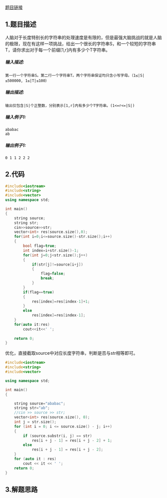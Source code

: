 

[题目链接](https://www.nowcoder.com/question/next?pid=21461188&qid=844360&tid=45743664)

## 1.题目描述

人脑对于长度特别长的字符串的处理速度是有限的，但是最强大脑挑战的就是人脑的极限，现在有这样一项挑战，给出一个很长的字符串S，和一个较短的字符串T，请你求出对于每一个前缀[1,r]内有多少个T字符串。

##### **输入描述:**

```
第一行一个字符串S。第二行一个字符串T。两个字符串保证均只含小写字母。（1≤|S|≤500000, 1≤|T|≤100）
```

##### **输出描述:**

```
输出仅包含|S|个正整数，分别表示[1,r]内有多少个T字符串。(1<=r<=|S|)
```

##### **输入例子1:**

```
ababac
ab
```

##### **输出例子1:**

```
0 1 1 2 2 2
```

## 2.代码

```cpp
#include<iostream>
#include<string>
#include<vector>
using namespace std;

int main()
{
    string source;
    string str;
    cin>>source>>str;
    vector<int> res(source.size(),0);
    for(int i=0;i<=source.size()-str.size();i++)
    {
        bool flag=true;
        int index=i+str.size()-1;
        for(int j=0;j<str.size();j++)
        {
            if(str[j]!=source[i+j])
            {
                flag=false;
                break;
            }
        }
        if(flag==true)
        {
            res[index]=res[index-1]+1;
        }
        else
            res[index]=res[index-1];
    }
    for(auto it:res)
        cout<<it<<' ';
    
    return 0;
}
```



优化，直接截取source中对应长度字符串，判断是否与str相等即可。

```cpp
#include<iostream>
#include<string>
#include<vector>

using namespace std;

int main()
{

	string source="ababac";
	string str="ab";
	//cin >> source >> str;
	vector<int> res(source.size(), 0);
	int j = str.size();
	for (int i = 0; i <= source.size() - j; i++)
	{
		if (source.substr(i, j) == str)
			res[i + j - 1] = res[i + j - 2] + 1;
		else
			res[i + j - 1] = res[i + j - 2];
	}
	for (auto it : res)
		cout << it << ' ';
	return 0;
}
```



## 3.解题思路

